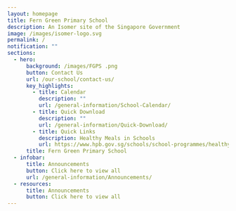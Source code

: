 ```yaml
---
layout: homepage
title: Fern Green Primary School
description: An Isomer site of the Singapore Government
image: /images/isomer-logo.svg
permalink: /
notification: ""
sections:
  - hero:
      background: /images/FGPS .png
      button: Contact Us
      url: /our-school/contact-us/
      key_highlights:
        - title: Calendar
          description: ""
          url: /general-information/School-Calendar/
        - title: Quick Download
          description: ""
          url: /general-information/Quick-Download/
        - title: Quick Links
          description: Healthy Meals in Schools
          url: https://www.hpb.gov.sg/schools/school-programmes/healthy-meals-in-schools-programme
      title: Fern Green Primary School
  - infobar:
      title: Announcements
      button: Click here to view all
      url: /general-information/Announcements/
  - resources:
      title: Announcements
      button: Click here to view all
---
```

